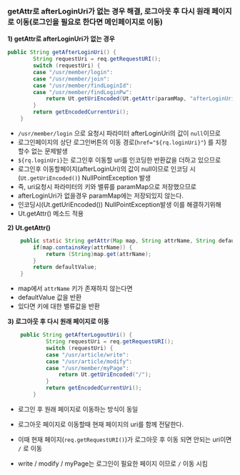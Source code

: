 ### getAttr로 afterLoginUri가 없는 경우 해결, 로그아웃 후 다시 원래 페이지로 이동(로그인을 필요로 한다면 메인페이지로 이동)

**1\) getAttr로 afterLoginUri가 없는 경우**

```java
public String getAfterLoginUri() {
		String requestUri = req.getRequestURI();
		switch (requestUri) {
		case "/usr/member/login":
		case "/usr/member/join":
		case "/usr/member/findLoginId":
		case "/usr/member/findLoginPw":
			return Ut.getUriEncoded(Ut.getAttr(paramMap, "afterLoginUri", ""));
		}
		return getEncodedCurrentUri();
	}
```

- ```/usr/member/login``` 으로 요청시 파라미터 afterLoginUri의 값이 ```null```이므로 
- 로그인페이지의 상단 로그인버튼의 이동 경로(```href="${rq.loginUri}"```) 를 지정할수 없는 문제발생
- ```${rq.loginUri}```는 로그인후 이동할 uri를 인코딩한 반환값을 더하고 있으므로
- 로그인후 이동할페이지(afterLoginUri)의 값이 null이므로 인코딩 시(```Ut.getUriEncoded()```) NullPointException 발생
- 즉, uri요청시 파라미터의 키와 밸류를 paramMap으로 저장했으므로 
- afterLoginUri가 없을경우 paramMap에는 저장되있지 않는다.
- 인코딩시(Ut.getUriEncoded()) NullPointException발생 이를 해결하기위해
- Ut.getAttr() 메소드 적용

**2\) Ut.getAttr()**

```java
    public static String getAttr(Map map, String attrName, String defaultValue) {
        if(map.containsKey(attrName)) {
            return (String)map.get(attrName);
        }
        return defaultValue;
    }
```

- map에서 ```attrName``` 키가 존재하지 않는다면
- defaultValue 값을 반환 
- 있다면 키에 대한 밸류값을 반환

**3\) 로그아웃 후 다시 원래 페이지로 이동**

```java
    public String getAfterLogoutUri() {
            String requestUri = req.getRequestURI();
            switch (requestUri) {
            case "/usr/article/write":
            case "/usr/article/modify":
            case "/usr/member/myPage":
                return Ut.getUriEncoded("/");
            }
            return getEncodedCurrentUri();
        }
```

- 로그인 후 원래 페이지로 이동하는 방식이 동일

- 로그아웃 페이지로 이동할때 현재 페이지의 uri를 함께 전달한다.

- 이때 현재 페이지(```req.getRequestURI()```)가 로그아웃 후 이동 되면 안되는 uri이면 ```/``` 로 이동

- write / modify / myPage는 로그인이 필요한 페이지 이므로 ```/``` 이동 시킴

  

